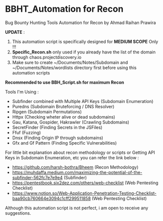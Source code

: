 # BBHT_Automation for Recon
Bug Bounty Hunting Tools Automation for Recon by Ahmad Raihan Prawira

****UPDATE**** : 
1. This automation script is specifically designed for ****MEDIUM SCOPE**** Only !!!
2. ****Specific_Recon.sh**** only used if you already have the list of the domain through chaos.projectdiscovery.io
3. Make sure to create ~/Documents/Notes/Subdomain and ~/Documents/Notes/wordlists directory first before using this automation scripts

**Recommended to use BBH_Script.sh for maximum Recon**

Tools I'm Using :
- Subfinder combined with Multiple API Keys (Subdomain Enumeration)
- Puredns (Subdomain Bruteforcing / DNS Resolver)
- Ripgen (Subdomain Permutations)
- Httpx (Checking wheter alive or dead subdomains)
- Gau, Katana, Gospider, Hakrawler (Crawling Subdomains)
- SecretFinder (Finding Secrets in the JSFiles)
- Ffuf (Fuzzing)
- Dnsx (Finding Origin IP through subdomains)
- Gfx and Gf Pattern (Finding Specific Vulnerabilities)

For little bit explanation about recon methodology or scripts or Getting API Keys in Subdomain Enumeration, etc you can refer the link below :
- https://github.com/harsh-bothra/Bheem (Recon Methodology)
- https://muhdaffa.medium.com/maximizing-the-potential-of-the-subfinder-562fc7e7e9e4 (Subfinder)
- https://pentestbook.six2dez.com/others/web-checklist (Web Pentesting Checklist)
- https://www.notion.so/Web-Application-Penetration-Testing-Checklist-baa90cb760664e3094c1cff299511858 (Web Pentesting Checklist)

Although this automation script is not perfect, i am open to receive any suggestions.
